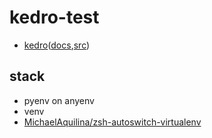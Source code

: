 # kedro-test

- [kedro](https://kedro.org/)([docs](https://docs.kedro.org/en/stable/),[src](https://github.com/kedro-org/kedro))

## stack

- pyenv on anyenv
- venv
- [MichaelAquilina/zsh-autoswitch-virtualenv](https://github.com/MichaelAquilina/zsh-autoswitch-virtualenv)
